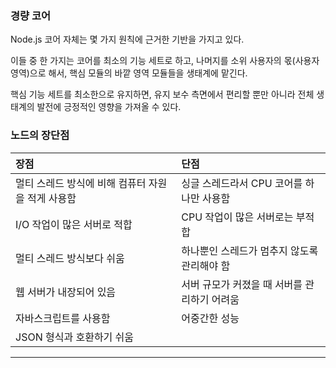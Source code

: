 ### 경량 코어

Node.js 코어 자체는 몇 가지 원칙에 근거한 기반을 가지고 있다.

이들 중 한 가지는 코어를 최소의 기능 세트로 하고, 나머지를 소위 사용자의 몫(사용자 영역)으로 해서, 핵심 모듈의 바깥 영역 모듈들을 생태계에 맡긴다.

핵심 기능 세트를 최소한으로 유지하면, 유지 보수 측면에서 편리할 뿐만 아니라 전체 생태계의 발전에 긍정적인 영향을 가져올 수 있다.



### 노드의 장단점

| **장점**                                          | **단점**                                     |
| :------------------------------------------------ | :------------------------------------------- |
| 멀티 스레드 방식에 비해 컴퓨터 자원을 적게 사용함 | 싱글 스레드라서 CPU 코어를 하나만 사용함     |
| I/O 작업이 많은 서버로 적합                       | CPU 작업이 많은 서버로는 부적합              |
| 멀티 스레드 방식보다 쉬움                         | 하나뿐인 스레드가 멈추지 않도록 관리해야 함  |
| 웹 서버가 내장되어 있음                           | 서버 규모가 커졌을 때 서버를 관리하기 어려움 |
| 자바스크립트를 사용함                             | 어중간한 성능                                |
| JSON 형식과 호환하기 쉬움                         |                                              |



---



